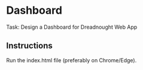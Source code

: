 # Dashboard

Task: Design a Dashboard for Dreadnought Web App

## Instructions
Run the index.html file (preferably on Chrome/Edge).
